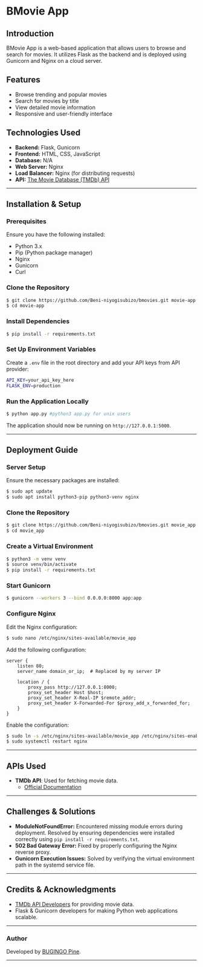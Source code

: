 # BMovie App

## Introduction
BMovie App is a web-based application that allows users to browse and search for movies. It utilizes Flask as the backend and is deployed using Gunicorn and Nginx on a cloud server.

## Features
- Browse trending and popular movies
- Search for movies by title
- View detailed movie information
- Responsive and user-friendly interface

## Technologies Used
- **Backend:** Flask, Gunicorn
- **Frontend:** HTML, CSS, JavaScript
- **Database:** N/A
- **Web Server:** Nginx
- **Load Balancer:** Nginx (for distributing requests)
- **API:** [The Movie Database (TMDb) API](https://www.themoviedb.org/documentation/api)

---

## Installation & Setup
### Prerequisites
Ensure you have the following installed:
- Python 3.x
- Pip (Python package manager)
- Nginx
- Gunicorn
- Curl

### Clone the Repository
```sh
$ git clone https://github.com/Beni-niyogisubizo/bmovies.git movie-app
$ cd movie-app
```

### Install Dependencies
```sh
$ pip install -r requirements.txt
```

### Set Up Environment Variables
Create a `.env` file in the root directory and add your API keys from API provider:
```sh
API_KEY=your_api_key_here
FLASK_ENV=production
```

### Run the Application Locally
```sh
$ python app.py #python3 app.py for unix users
```
The application should now be running on `http://127.0.0.1:5000`.

---

## Deployment Guide
### Server Setup
Ensure the necessary packages are installed:
```sh
$ sudo apt update
$ sudo apt install python3-pip python3-venv nginx
```

### Clone the Repository
```sh
$ git clone https://github.com/Beni-niyogisubizo/bmovies.git movie_app
$ cd movie_app
```


### Create a Virtual Environment
```sh
$ python3 -m venv venv
$ source venv/bin/activate
$ pip install -r requirements.txt
```

### Start Gunicorn
```sh
$ gunicorn --workers 3 --bind 0.0.0.0:8000 app:app
```

### Configure Nginx
Edit the Nginx configuration:
```sh
$ sudo nano /etc/nginx/sites-available/movie_app
```
Add the following configuration:
```nginx
server {
    listen 80;
    server_name domain_or_ip;  # Replaced by my server IP

    location / {
        proxy_pass http://127.0.0.1:8000;
        proxy_set_header Host $host;
        proxy_set_header X-Real-IP $remote_addr;
        proxy_set_header X-Forwarded-For $proxy_add_x_forwarded_for;
    }
}
```
Enable the configuration:
```sh
$ sudo ln -s /etc/nginx/sites-available/movie_app /etc/nginx/sites-enabled/
$ sudo systemctl restart nginx
```

---

## APIs Used
- **TMDb API**: Used for fetching movie data.
  - [Official Documentation](https://www.themoviedb.org/documentation/api)

---

## Challenges & Solutions
- **ModuleNotFoundError:** Encountered missing module errors during deployment. Resolved by ensuring dependencies were installed correctly using `pip install -r requirements.txt`.
- **502 Bad Gateway Error:** Fixed by properly configuring the Nginx reverse proxy.
- **Gunicorn Execution Issues:** Solved by verifying the virtual environment path in the systemd service file.

---

## Credits & Acknowledgments
- [TMDb API Developers](https://www.themoviedb.org/) for providing movie data.
- Flask & Gunicorn developers for making Python web applications scalable.


---

### Author
Developed by [BUGINGO Pine](https://github.com/b-pine/).

---
